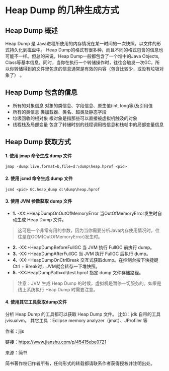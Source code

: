 #  Heap Dump 的几种生成方式

## Heap Dump 概述

Heap Dump 是 Java进程所使用的内存情况在某一时间的一次快照。以文件的形式持久化到磁盘中。
 Heap Dump的格式有很多种，而且不同的格式包含的信息也可能不一样。但总的来说，Heap Dump一般都包含了一个堆中的Java Objects, Class等基本信息。同时，当你在执行一个转储操作时，往往会触发一次GC，所以你转储得到的文件里包含的信息通常是有效的内容（包含比较少，或没有垃圾对象了） 。

## Heap Dump 包含的信息

- 所有的对象信息
   对象的类信息、字段信息、原生值(int, long等)及引用值
- 所有的类信息
   类加载器、类名、超类及静态字段
- 垃圾回收的根对象
   根对象是指那些可以直接被虚拟机触及的对象
- 线程栈及局部变量
   包含了转储时刻的线程调用栈信息和栈帧中的局部变量信息

## Heap Dump 获取方式

#### 1. 使用 jmap 命令生成 dump 文件

```
jmap -dump:live,format=b,file=d:\dump\heap.hprof <pid>
```

#### 2. 使用 jcmd 命令生成 dump 文件

```
jcmd <pid> GC.heap_dump d:\dump\heap.hprof
```

#### 3.  使用 JVM 参数获取 dump 文件

-  **1.** -XX:+HeapDumpOnOutOfMemoryError
   当OutOfMemoryError发生时自动生成 Heap Dump 文件。

> 这可是一个非常有用的参数，因为当你需要分析Java内存使用情况时，往往是在OOM(OutOfMemoryError)发生时。

- **2.** -XX:+HeapDumpBeforeFullGC
   当 JVM 执行 FullGC 前执行 dump。
- **3.** -XX:+HeapDumpAfterFullGC
   当 JVM 执行 FullGC 后执行 dump。
- **4.** -XX:+HeapDumpOnCtrlBreak
   交互式获取dump。在控制台按下快捷键Ctrl + Break时，JVM就会转存一下堆快照。
- **5.** -XX:HeapDumpPath=d:\test.hprof
   指定 dump 文件存储路径。

> 注意：JVM 生成 Heap Dump 的时候，虚拟机是暂停一切服务的。如果是线上系统执行 Heap Dump 时需要注意。

#### 4. 使用其它工具获取dump文件

分析 Heap Dump 的工具都可以获取 Heap Dump 文件。
 比如：jdk 自带的工具 jvisualvm。
 其它工具：Eclipse memory analyzer（jmat）、JProfiler 等

作者：jijs

链接：https://www.jianshu.com/p/45415ebe0721

来源：简书

简书著作权归作者所有，任何形式的转载都请联系作者获得授权并注明出处。